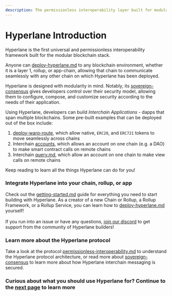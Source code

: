 ```yaml
---
description: The permissionless interoperability layer built for modular blockchains
---
```


# Hyperlane Introduction

Hyperlane is the first universal and permissionless interoperability framework built for the modular blockchain stack.&#x20;

Anyone can [deploy-hyperlane.md](deploy/deploy-hyperlane.md "mention") to any blockchain environment, whether it is a layer 1, rollup, or app-chain, allowing that chain to communicate seamlessly with any other chain on which Hyperlane has been deployed.

Hyperlane is designed with modularity in mind. Notably, its [sovereign-consensus](protocol/sovereign-consensus/ "mention") gives developers control over their security model, allowing them to configure, compose, and customize security according to the needs of their application.

Using Hyperlane, developers can build _Interchain Applications_ - dapps that span multiple blockchains. Some pre-built examples that can be deployed out of the box include:

1. [deploy-warp-route](deploy/deploy-warp-route/ "mention"), which allow native, `ERC20`, and `ERC721` tokens to move seamlessly across chains
2. Interchain [accounts](apis/accounts/ "mention"), which allows an account on one chain (e.g. a DAO) to make smart contract calls on remote chains
3. Interchain [query.md](apis/query.md "mention"), which allow an account on one chain to make view calls on remote chains

Keep reading to learn all the things Hyperlane can do for you!

### Integrate Hyperlane into your chain, rollup, or app

Check out the [getting-started.md](introduction/getting-started.md "mention") guide for everything you need to start building with Hyperlane. As a creator of a new Chain or Rollup, a Rollup Framework, or a Rollup Service, you can learn how to [deploy-hyperlane.md](deploy/deploy-hyperlane.md "mention") yourself!\
\
If you run into an issue or have any questions, [join our discord](https://discord.gg/hyperlane) to get support from the community of Hyperlane builders!

### Learn more about the Hyperlane protocol

Take a look at the protocol [permissionless-interoperability.md](protocol/permissionless-interoperability.md "mention") to understand the Hyperlane protocol architecture, or read more about [sovereign-consensus](protocol/sovereign-consensus/ "mention") to learn more about how Hyperlane interchain messaging is secured.

### Curious about what you should use Hyperlane for? Continue to the [next page](introduction/why-hyperlane/) to learn more
